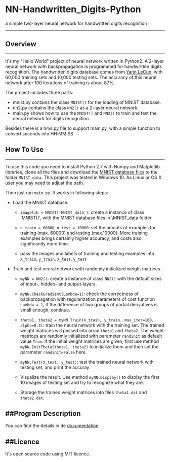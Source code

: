 # NN-Handwritten_Digits-Python
a simple two-layer neural network for handwritten digits recognition

---
## Overview
---
It's my "Hello World" project of neural network written in Python2. A 2-layer neural network with backpropagation is programmed for handwritten digits recognition. The handwritten digits database comes from [Yann LeCun](http://yann.lecun.com/exdb/mnist/), with 60,000 training sets and 10,000 testing sets. The accuracy of this neural network after 100 iterations of training is about 87%.

The project includes three parts:

* mnist.py contains the class `MNIST()` for the loading of MNIST database.
* nn2.py contains the class `NN2()` as a 2-layer neural network.
* main.py shows how to use the `MNIST()` and `NN2()` to train and test the neural network for digits recognition.

Besides there is a hms.py file to support main.py, with a simple function to convert seconds into HH:MM:SS.

## How To Use
---
To use this code you need to install Python 2.7 with Numpy and Matplotlib libraries, clone all the files and download the [MNIST database files](http://yann.lecun.com/exdb/mnist/) to the folder `MNIST_data`. This project was tested in Windows 10. As Linux or OS X user you may need to adjust the path.

Then just run `main.py`. It works in following steps:

* Load the MNIST database.
	* `imagelib = MNIST('MNIST_data')`: create a instance of class 'MNIST()', with the MNIST database files in \MNIST_data folder

	* `n_train = 60000`, `n_test = 10000`: set the amouts of examples for training (max. 60000) and testing (max.10000). More training examples brings certainly higher accuracy, and costs also significantly more time.

	* pass the images and labels of  training and testing examples into `X_train`, `y_train`, `X_test`, `y_test`

* Train and test neural network with randomly initialized weight matrices.

	* `myNN = NN2()`: create a instance of class `NN2()` with the default sizes of input-, hidden- and output-layers.
	
	* `myNN.CheckGradient(Lambda=1)`: check the correctness of backpropagation with regularization parameters of cost function `Lambda = 1`, if the difference of two groups of partial derivatives is small enough, continue.

	* `theta1, theta2 = myNN.Train(X_train, y_train, max_iter=100, alpha=0.3)`: train the neural network with the training set. The trained weight matrices will passed into array `theta1` and `theta2`. The weight matrices are randomly initialized with parameter `randinit` as default value `True`. If the initial weight matrices are given, first use method `myNN.InitTheta(theta1, theta2)` to initialize them and then set the parameter `randinit=False` here.

	* `myNN.Test(X_test, y_test)`: test the trained neural network with testing set, and print the accuray.

	* Visualize the result. Use method  `myNN.Display()` to display the first 10 images of testing set and try to recognize what they are.

	* Storage the trained weight matrices into files `theta1.dat` and `theta2.dat`.

##Program Description
---
You can find the details in de [documentation](https://github.com/siyuan0103/NN-Handwritten_Digits-Python/blob/master/Documentation.md).

##Licence
---
It's open source code using MIT licence.
